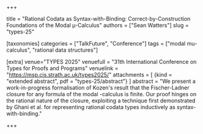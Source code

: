 +++

title = "Rational Codata as Syntax-with-Binding: Correct-by-Construction Foundations of the Modal µ-Calculus"
authors = ["Sean Watters"]
slug = "types-25"

[taxonomies]
categories = ["TalkFuture", "Conference"]
tags = ["modal mu-calculus", "rational data structures"]

[extra]
venue="TYPES 2025"
venuefull = "31th International Conference on Types for Proofs and Programs"
venuelink = "https://msp.cis.strath.ac.uk/types2025/"
attachments = [ {kind = "extended abstract", pdf = "types-25/abstract"} ]
abstract = "We present a work-in-progress formalisation of Kozen's result that the Fischer-Ladner closure for any formula of the modal -calculus is finite. Our proof hinges on the rational nature of the closure, exploiting a technique first demonstrated by Ghani et al. for representing rational codata types inductively as syntax-with-binding."

+++

